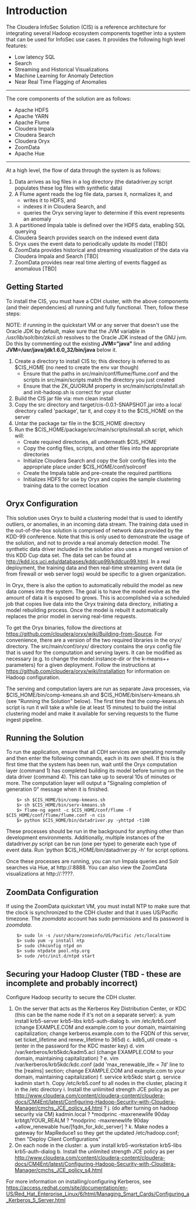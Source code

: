 Introduction
===========
The Cloudera InfoSec Solution (CIS) is a reference architecture for integrating several Hadoop ecosystem components
together into a system that can be used for InfoSec use cases. It provides the following high level features:
- Low latency SQL
- Search
- Streaming and Historical Visualizations
- Machine Learning for Anomaly Detection
- Near Real Time Flagging of Anomalies

---

The core components of the solution are as follows:
- Apache HDFS
- Apache YARN
- Apache Flume
- Cloudera Impala
- Cloudera Search
- Cloudera Oryx
- ZoomData
- Apache Hue

---

At a high level, the flow of data through the system is as follows:

1. Data arrives as log files in a log directory (the datadriver.py script populates these log files with synthetic data)
2. A Flume agent reads the log file data, parses it, normalizes it, and 
    - writes it to HDFS, and 
    - indexes it in Cloudera Search, and
    - queries the Oryx serving layer to determine if this event represents an anomaly
3. A partitioned Impala table is defined over the HDFS data, enabling SQL querying
4. Cloudera Search provides search on the indexed event data
5. Oryx uses the event data to periodically update its model [TBD]
6. ZoomData provides historical and streaming visualization of the data via Cloudera Impala and Search [TBD]
7. ZoomData provides near real time alerting of events flagged as anomalous [TBD]


Getting Started
---------------
To install the CIS, you must have a CDH cluster, with the above components (and their dependencies) all running
and fully functional. Then, follow these steps:  

NOTE: if running in the quickstart VM or any server that doesn't use the Oracle JDK by default, make sure that the JVM variable in 
*/usr/lib/solr/bin/zkcli.sh* resolves to the Oracle JDK instead of the GNU jvm. 
Do this by commenting out the existing **JVM="java"** line and adding **JVM=/usr/java/jdk1.6.0_32/bin/java** below it.

1. Create a directory to install CIS to; this directory is referred to as $CIS_HOME (no need to create the env var though)
    - Ensure that the paths in src/main/conf/flume/flume.conf and the scripts in src/main/scripts match the directory you just created
    - Ensure that the ZK_QUORUM property in src/main/scripts/install.sh and init-hadoop.sh is correct for your cluster
2. Build the CIS jar file via: mvn clean install
3. Copy the src directory and target/cis-0.0.1-SNAPSHOT.jar into a local directory called 'package', tar it, and copy it to the $CIS_HOME on the server
4. Untar the package tar file in the $CIS_HOME directory 
5. Run the $CIS_HOME/package/src/main/scripts/install.sh script, which will:
    - Create required directories, all underneath $CIS_HOME
    - Copy the config files, scripts, and other files into the appropriate directories
    - Initialize Cloudera Search and copy the Solr config files into the appropriate place under $CIS_HOME/conf/solrconf
    - Create the Impala table and pre-create the required partitions
    - Initializes HDFS for use by Oryx and copies the sample clustering training data to the correct location


Oryx Configuration
--------------------
This solution uses Oryx to build a clustering model that is used to identify outliers, or anomalies, in an incoming data stream.
The training data used in the out-of-the-box solution is comprised of network data provided by the KDD-99 conference. Note that this is only used to demonstrate
the usage of the solution, and not to provide a real anomaly detection model. The synthetic data driver included in the solution also
uses a munged version of this KDD Cup data set. The data set can be found at http://kdd.ics.uci.edu/databases/kddcup99/kddcup99.html.
In a real deployment, the training data and then real-time streaming event data (ie from firewall or web server logs) would be specific to a given organization.

In Oryx, there is also the option to automatically rebuild the model as new data comes into the system. The goal is to have the model evolve
as the amount of data it is exposed to grows. This is accomplished via a scheduled job that copies live data into the Oryx training data directory, initiating
a model rebuilding process. Once the model is rebuilt it automatically replaces the prior model in serving real-time requests.

To get the Oryx binaries, follow the directions at https://github.com/cloudera/oryx/wiki/Building-from-Source. For convenience, there are a version of the two
required libraries in the oryx/ directory. The src/main/conf/oryx/ directory contains the oryx config file that is used for the computation and serving layers.
It can be modified as necessary (e.g. to change the model.instance-dir or the k-means++ parameters) for a given deployment. Follow the instructions at 
https://github.com/cloudera/oryx/wiki/Installation for information on Hadoop configuration.

The serving and computation layers are run as separate Java processes, via $CIS_HOME/bin/comp-kmeans.sh and $CIS_HOME/bin/serv-kmeans.sh (see "Running the Solution" below). 
The first time that the comp-keans.sh script is run it will take a while (ie at least 15 minutes) to build the initial clustering model and make it
available for serving requests to the flume ingest pipeline.


Running the Solution
--------------------
To run the application, ensure that all CDH services are operating normally and then enter the following commands, each in its own shell.
If this is the first time that the system has been run, wait until the Oryx computation layer (command 1) has completed building its model 
before turning on the data driver (command 4). This can take up to several 10s of minutes or more.
The computation layer will output a "Signaling completion of generation 0" message when it is finished.
```
    $> sh $CIS_HOME/bin/comp-kmeans.sh
    $> sh $CIS_HOME/bin/serv-kmeans.sh
    $> flume-ng agent -c $CIS_HOME/conf/flume -f $CIS_HOME/conf/flume/flume.conf -n cis
    $> python $CIS_HOME/bin/datadriver.py -yhttpd -t100
```

These processes should be run in the background for anything other than development environments. 
Additionally, multiple instances of the datadriver.py script can be run (one per type) to generate each type
of event data. Run 'python $CIS_HOME/bin/datadriver.py -h' for script options.

Once these processes are running, you can run Impala queries and Solr searches via Hue, at http://<host>:8888. You can also 
view the ZoomData visualizations at http://<host>:????.

 
ZoomData Configuration
----------------------
If using the ZoomData quickstart VM, you must install NTP to make sure that the clock is synchronized to the CDH cluster and that it uses US/Pacific timezone.
The *zoomdata* account has sudo permissions and its password is *zoomdata*.

```
    $> sudo ln -s /usr/share/zoneinfo/US/Pacific /etc/localtime
    $> sudo yum -y install ntp
    $> sudo chkconfig ntpd on
    $> sudo ntpdate pool.ntp.org
    $> sudo /etc/init.d/ntpd start
```



Securing your Hadoop Cluster (TBD - these are incomplete and probably incorrect)
----------------------------
Configure Hadoop security to secure the CDH cluster.

1. On the server that acts as the Kerberos Key Distribution Center, or KDC (this can be the name node if it's not on a separate server):
    a. yum install krb5-server krb5-libs krb5-auth-dialog
    b. vim /etc/krb5.conf (change EXAMPLE.COM and example.com to your domain, maintaining capitalization; change kerberos.example.com to the FQDN of this server, set ticket_lifetime and renew_lifetime to 365d)
    c. kdb5_util create -s (enter in the password for the KDC master key)
    d. vim /var/kerberos/krb5kdc/kadm5.acl (change EXAMPLE.COM to your domain, maintaining capitalization)
?    e. vim /var/kerberos/krb5kdc/kdc.conf (add 'max_renewable_life = 7d' line to the [realms] section; change EXAMPLE.COM and example.com to your domain, maintaining capitalization)
    f. service krb5kdc start
    g. service kadmin start
    h. Copy /etc/krb5.conf to all nodes in the cluster, placing it in the /etc directory
    i. Install the unlimited strength JCE policy as per http://www.cloudera.com/content/cloudera-content/cloudera-docs/CM4Ent/latest/Configuring-Hadoop-Security-with-Cloudera-Manager/cmchs_JCE_policy_s4.html
?    j. (do after turning on hadoop security via CM) kadmin.local
?        *modprinc -maxrenewlife 90day krbtgt/YOUR_REALM
?        *modprinc -maxrenewlife 90day +allow_renewable hue/[fqdn_for_kdc_server]
?    k. Make nodes a gateway for MapReduce1 so they get the updated /etc/hadoop.conf; then "Deploy Client Configurations"
2. On each node in the cluster:
    a. yum install krb5-workstation krb5-libs krb5-auth-dialog
    b. Install the unlimited strength JCE policy as per http://www.cloudera.com/content/cloudera-content/cloudera-docs/CM4Ent/latest/Configuring-Hadoop-Security-with-Cloudera-Manager/cmchs_JCE_policy_s4.html

For more information on installing/configuring Kerberos, see https://access.redhat.com/site/documentation/en-US/Red_Hat_Enterprise_Linux/6/html/Managing_Smart_Cards/Configuring_a_Kerberos_5_Server.html



